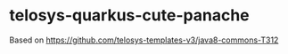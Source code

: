 # telosys-quarkus-cute-panache
Based on https://github.com/telosys-templates-v3/java8-commons-T312 
